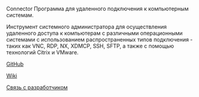 Connector
Программа для удаленного подключения к компьютерным системам.

Инструмент системного администратора для осуществления удаленного доступа к компьютерам с различными операционными системами с использованием распространенных типов подключения - таких как VNC, RDP, NX, XDMCP, SSH, SFTP, а также с помощью технологий Citrix и VMware.

[GitHub](https://github.com/ekorneechev/Connector)

[Wiki](https://github.com/ekorneechev/Connector/wiki)

[Связь с разработчиком](mailto:ekorneechev@gmail.com)
